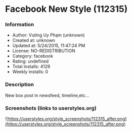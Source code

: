 # Facebook New Style (112315)

### Information
- Author: Vương Uy Phạm (unknown)
- Created at: unknown
- Updated at: 5/24/2015, 11:47:24 PM
- License: NO-REDISTRIBUTION
- Category: facebook
- Rating: undefined
- Total installs: 4129
- Weekly installs: 0


### Description
New box post in newsfeed, timeline,etc...


### Screenshots (links to userstyles.org)
![https://userstyles.org/style_screenshots/112315_after.png](https://userstyles.org/style_screenshots/112315_after.png)


